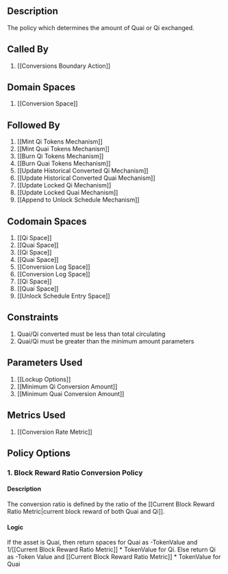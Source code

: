 ## Description

The policy which determines the amount of Quai or Qi exchanged.
## Called By
1. [[Conversions Boundary Action]]
## Domain Spaces
1. [[Conversion Space]]
## Followed By
1. [[Mint Qi Tokens Mechanism]]
2. [[Mint Quai Tokens Mechanism]]
3. [[Burn Qi Tokens Mechanism]]
4. [[Burn Quai Tokens Mechanism]]
5. [[Update Historical Converted Qi Mechanism]]
6. [[Update Historical Converted Quai Mechanism]]
7. [[Update Locked Qi Mechanism]]
8. [[Update Locked Quai Mechanism]]
9. [[Append to Unlock Schedule Mechanism]]
## Codomain Spaces
1. [[Qi Space]]
2. [[Quai Space]]
3. [[Qi Space]]
4. [[Quai Space]]
5. [[Conversion Log Space]]
6. [[Conversion Log Space]]
7. [[Qi Space]]
8. [[Quai Space]]
9. [[Unlock Schedule Entry Space]]
## Constraints
1. Quai/Qi converted must be less than total circulating
2. Quai/Qi must be greater than the minimum amount parameters
## Parameters Used
1. [[Lockup Options]]
2. [[Minimum Qi Conversion Amount]]
3. [[Minimum Quai Conversion Amount]]
## Metrics Used
1. [[Conversion Rate Metric]]
## Policy Options
### 1. Block Reward Ratio Conversion Policy
#### Description
The conversion ratio is defined by the ratio of the [[Current Block Reward Ratio Metric|current block reward of both Quai and Qi]].
#### Logic
If the asset is Quai, then return spaces for Quai as -TokenValue and 1/[[Current Block Reward Ratio Metric]] * TokenValue for Qi.
    Else return Qi as -Token Value and [[Current Block Reward Ratio Metric]] * TokenValue for Quai

